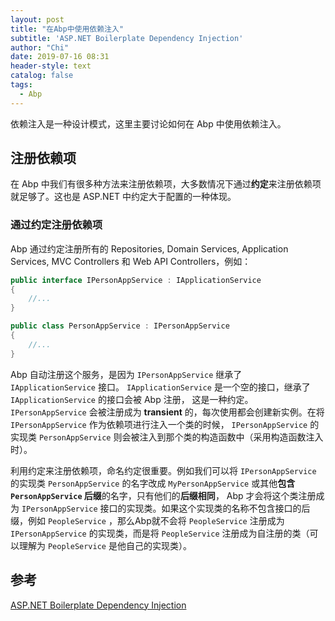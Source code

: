 ```yaml
---
layout: post
title: "在Abp中使用依赖注入"
subtitle: 'ASP.NET Boilerplate Dependency Injection'
author: "Chi"
date: 2019-07-16 08:31
header-style: text
catalog: false
tags:
  - Abp
---
```


依赖注入是一种设计模式，这里主要讨论如何在 Abp 中使用依赖注入。

## 注册依赖项

在 Abp 中我们有很多种方法来注册依赖项，大多数情况下通过**约定**来注册依赖项就足够了。这也是 ASP.NET 中约定大于配置的一种体现。

### 通过约定注册依赖项

Abp 通过约定注册所有的 Repositories, Domain Services, Application Services, MVC Controllers 和 Web API Controllers，例如：

``` C#
public interface IPersonAppService : IApplicationService
{
    //...
}

public class PersonAppService : IPersonAppService
{
    //...
}
```

Abp 自动注册这个服务，是因为 `IPersonAppService` 继承了 `IApplicationService` 接口。 `IApplicationService` 是一个空的接口，继承了 `IApplicationService` 的接口会被 Abp 注册， 这是一种约定。 `IPersonAppService` 会被注册成为 **transient** 的，每次使用都会创建新实例。在将 `IPersonAppService` 作为依赖项进行注入一个类的时候， `IPersonAppService` 的实现类 `PersonAppService` 则会被注入到那个类的构造函数中（采用构造函数注入时）。

利用约定来注册依赖项，命名约定很重要。例如我们可以将 `IPersonAppService` 的实现类 `PersonAppService` 的名字改成 `MyPersonAppService` 或其他**包含 `PersonAppService` 后缀**的名字，只有他们的**后缀相同**， Abp 才会将这个类注册成为 `IPersonAppService` 接口的实现类。如果这个实现类的名称不包含接口的后缀，例如 `PeopleService` ，那么Abp就不会将 `PeopleService` 注册成为 `IPersonAppService` 的实现类，而是将 `PeopleService` 注册成为自注册的类（可以理解为 `PeopleService` 是他自己的实现类）。

## 参考

[ASP.NET Boilerplate Dependency Injection](https://aspnetboilerplate.com/Pages/Documents/Dependency-Injection)
